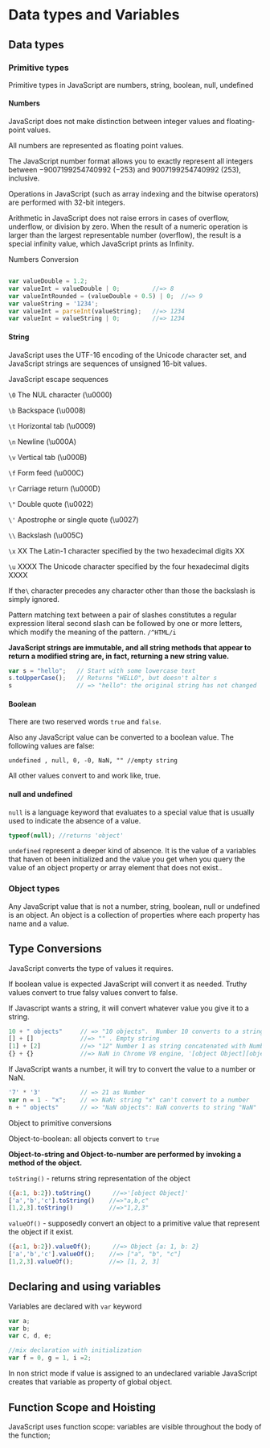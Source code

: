 # Data types and Variables

## Data types

### Primitive types

Primitive types in JavaScript are
numbers, string, boolean, null, undefined

#### Numbers

JavaScript does not make distinction between integer values and floating-point values.

All numbers are represented as floating point values.
 
The JavaScript number format allows you to exactly represent all integers between −9007199254740992 (−253) and 9007199254740992 (253), inclusive.

Operations in JavaScript (such as array indexing and the bitwise operators) are performed with 32-bit integers.

Arithmetic in JavaScript does not raise errors in cases of overflow, underflow, or division by zero. When the result of a numeric operation is larger than the largest representable number (overflow), the result is a special infinity value, which JavaScript prints as Infinity.

Numbers Conversion

   ```javascript

   var valueDouble = 1.2;
   var valueInt = valueDouble | 0;         //=> 8
   var valueIntRounded = (valueDouble + 0.5) | 0;  //=> 9
   var valueString = '1234';
   var valueInt = parseInt(valueString);   //=> 1234
   var valueInt = valueString | 0;         //=> 1234

   ```

#### String

JavaScript uses the UTF-16 encoding of the Unicode character set, and JavaScript strings are sequences of unsigned 16-bit values.

JavaScript escape sequences

`\0`  The NUL character (\u0000)

`\b`  Backspace (\u0008)

`\t`  Horizontal tab (\u0009)

`\n`  Newline (\u000A)

`\v`  Vertical tab (\u000B)

`\f`  Form feed (\u000C)

`\r`  Carriage return (\u000D)

`\"`  Double quote (\u0022)

`\'`  Apostrophe or single quote (\u0027)

`\\`  Backslash (\u005C)

`\x` XX   The Latin-1 character specified by the two hexadecimal digits XX

`\u` XXXX The Unicode character specified by the four hexadecimal digits XXXX

If the` \ ` character precedes any character other than those the backslash is simply ignored.

Pattern matching text between a pair of slashes constitutes a regular expression literal second slash can be followed
by one or more letters, which modify the meaning of the pattern.
`/^HTML/i` 

__JavaScript strings are immutable, and all string methods that appear to return a modified string are, in fact, returning a new string value.__

```javascript
var s = "hello";   // Start with some lowercase text
s.toUpperCase();   // Returns "HELLO", but doesn't alter s
s                  // => "hello": the original string has not changed
```

#### Boolean

There are two reserved words `true` and `false`.

Also any JavaScript value can be converted to a boolean value.
The following values are false:

` undefined , null, 0, -0, NaN, "" //empty string `

All other values convert to and work like, true.


#### null and undefined

`null` is a language keyword that evaluates to a special value that is usually used to indicate the absence of a value.
```javascript
typeof(null); //returns 'object'
```
`undefined` represent a deeper kind of absence. It is the value of a variables that haven ot been initialized and the value you get when you query the value of an object property or array element that does not exist.. 


### Object types

Any JavaScript value that is not a number, string, boolean, null or undefined is an object.
An object is a collection of properties where each property has name and a value.

## Type Conversions

JavaScript converts the type of values it requires.

If boolean value is expected JavaScript will convert it as needed.
Truthy values convert to true falsy values convert to false.

If Javascript wants a string, it will convert whatever value you give it to a string.

```javascript
10 + " objects"     // => "10 objects".  Number 10 converts to a string
[] + []             //=> "" . Empty string
[1] + [2]           //=> "12" Number 1 as string concatenated with Number 2 as string
{} + {}             //=> NaN in Chrome V8 engine, '[object Object][object Object]' in node.js
```

If JavaScript wants a number, it will try to convert the value to a number or NaN.

```javascript
'7' * '3'           // => 21 as Number
var n = 1 - "x";    // => NaN: string "x" can't convert to a number
n + " objects"      // => "NaN objects": NaN converts to string "NaN"
```

Object to primitive conversions

Object-to-boolean: all objects convert to `true`

__Object-to-string and Object-to-number are performed by invoking a method of the object.__

`toString()` - returns string representation of the object
```javascript
({a:1, b:2}).toString()      //=>'[object Object]'
['a','b','c'].toString()    //=>"a,b,c"
[1,2,3].toString()          //=>"1,2,3"
```

`valueOf()` - supposedly convert an object to a primitive value that represent the object if it exist.
```javascript
({a:1, b:2}).valueOf();      //=> Object {a: 1, b: 2}
['a','b','c'].valueOf();    //=> ["a", "b", "c"]
[1,2,3].valueOf();          //=> [1, 2, 3]
```

## Declaring and using variables

Variables are declared with `var` keyword
```javascript
var a;
var b;
var c, d, e;

//mix declaration with initialization
var f = 0, g = 1, i =2;
```

In non strict mode if value is assigned to an undeclared variable JavaScript creates that variable as property of global object.

## Function Scope and Hoisting

JavaScript uses function scope: variables are visible throughout the body of the function;